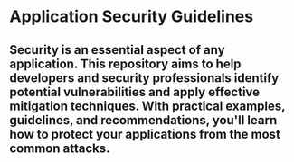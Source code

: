 # Application Security Guidelines 

## Security is an essential aspect of any application. This repository aims to help developers and security professionals identify potential vulnerabilities and apply effective mitigation techniques. With practical examples, guidelines, and recommendations, you'll learn how to protect your applications from the most common attacks.

